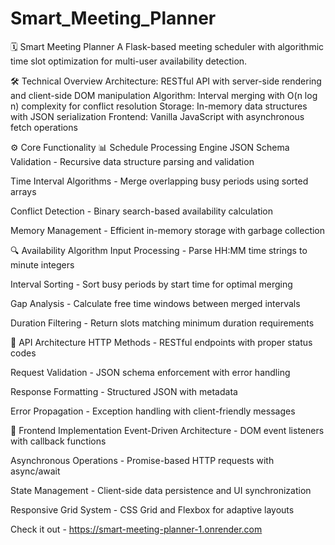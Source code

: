 # Smart_Meeting_Planner
🗓️ Smart Meeting Planner
A Flask-based meeting scheduler with algorithmic time slot optimization for multi-user availability detection.

🛠️ Technical Overview
Architecture: RESTful API with server-side rendering and client-side DOM manipulation
Algorithm: Interval merging with O(n log n) complexity for conflict resolution
Storage: In-memory data structures with JSON serialization
Frontend: Vanilla JavaScript with asynchronous fetch operations

⚙️ Core Functionality
📊 Schedule Processing Engine
JSON Schema Validation - Recursive data structure parsing and validation

Time Interval Algorithms - Merge overlapping busy periods using sorted arrays

Conflict Detection - Binary search-based availability calculation

Memory Management - Efficient in-memory storage with garbage collection

🔍 Availability Algorithm
Input Processing - Parse HH:MM time strings to minute integers

Interval Sorting - Sort busy periods by start time for optimal merging

Gap Analysis - Calculate free time windows between merged intervals

Duration Filtering - Return slots matching minimum duration requirements

📡 API Architecture
HTTP Methods - RESTful endpoints with proper status codes

Request Validation - JSON schema enforcement with error handling

Response Formatting - Structured JSON with metadata

Error Propagation - Exception handling with client-friendly messages

🎨 Frontend Implementation
Event-Driven Architecture - DOM event listeners with callback functions

Asynchronous Operations - Promise-based HTTP requests with async/await

State Management - Client-side data persistence and UI synchronization

Responsive Grid System - CSS Grid and Flexbox for adaptive layouts

Check it out - https://smart-meeting-planner-1.onrender.com

